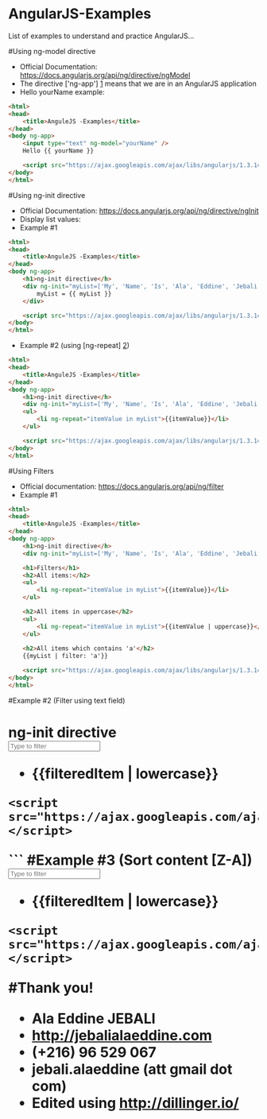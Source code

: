 # AngularJS-Examples
List of examples to understand and practice AngularJS...

#Using ng-model directive
- Official Documentation: https://docs.angularjs.org/api/ng/directive/ngModel
- The directive ['ng-app'] [1] means that we are in an AngularJS application
- Hello yourName example:
```html
<html>
<head>
	<title>AnguleJS -Examples</title>
</head>
<body ng-app>
	<input type="text" ng-model="yourName" />
	Hello {{ yourName }}

	<script src="https://ajax.googleapis.com/ajax/libs/angularjs/1.3.14/angular.min.js"></script>
</body>
</html>
```

#Using ng-init directive
- Official Documentation: https://docs.angularjs.org/api/ng/directive/ngInit
- Display list values:
- Example #1
```html
<html>
<head>
	<title>AnguleJS -Examples</title>
</head>
<body ng-app>
	<h1>ng-init directive</h>
	<div ng-init="myList=['My', 'Name', 'Is', 'Ala', 'Eddine', 'Jebali']">
		myList = {{ myList }}
	</div>

	<script src="https://ajax.googleapis.com/ajax/libs/angularjs/1.3.14/angular.min.js"></script>
</body>
</html>
```

- Example #2 (using [ng-repeat] [2])
```html
<html>
<head>
	<title>AnguleJS -Examples</title>
</head>
<body ng-app>
	<h1>ng-init directive</h>
	<div ng-init="myList=['My', 'Name', 'Is', 'Ala', 'Eddine', 'Jebali']"></div>
	<ul>
		<li ng-repeat="itemValue in myList">{{itemValue}}</li>
	</ul>

	<script src="https://ajax.googleapis.com/ajax/libs/angularjs/1.3.14/angular.min.js"></script>
</body>
</html>
```

#Using Filters
- Official documentation: https://docs.angularjs.org/api/ng/filter
- Example #1
```html
<html>
<head>
	<title>AnguleJS -Examples</title>
</head>
<body ng-app>
	<h1>ng-init directive</h>
	<div ng-init="myList=['My', 'Name', 'Is', 'Ala', 'Eddine', 'Jebali']"></div>

	<h1>Filters</h1>
	<h2>All items:</h2>
	<ul>
		<li ng-repeat="itemValue in myList">{{itemValue}}</li>
	</ul>

	<h2>All items in uppercase</h2>
	<ul>
		<li ng-repeat="itemValue in myList">{{itemValue | uppercase}}</li>
	</ul>
		
	<h2>All items which contains 'a'</h2>
	{{myList | filter: 'a'}}

	<script src="https://ajax.googleapis.com/ajax/libs/angularjs/1.3.14/angular.min.js"></script>
</body>
</html>
```
#Example #2 (Filter using text field)
<html>
<head>
	<title>AnguleJS -Examples</title>
</head>
<body ng-app>
	<h1>ng-init directive</h>
	<div ng-init="myList=['My', 'Name', 'Is', 'Ala', 'Eddine', 'Jebali']"></div>
	<input type="text" ng-model="search" placeholder="Type to filter" />
	<div>
		<ul>
			<li ng-repeat="filteredItem in myList | filter: search">{{filteredItem | lowercase}}</li>
		</ul>
	</div>

	<script src="https://ajax.googleapis.com/ajax/libs/angularjs/1.3.14/angular.min.js"></script>
</body>
</html>
```
#Example #3 (Sort content [Z-A])
<html>
<head>
	<title>AnguleJS -Examples</title>
</head>
<body ng-app>
	<div ng-init="myList=[
					{id: 1, 'content': 'My'}, 
					{id: 2, 'content': 'Name'}, 
					{id: 3, 'content': 'Is'}, 
					{id: 4, 'content': 'Ala'}, 
					{id: 5, 'content': 'Eddine'}, 
					{id: 6, 'content': 'Jebali'}
				]"></div>
	<input type="text" ng-model="search" placeholder="Type to filter" />
	<div>
		<ul>
			<li ng-repeat="filteredItem in myList | filter: search | orderBy: '-content'">{{filteredItem | lowercase}}</li>
		</ul>
	</div>

	<script src="https://ajax.googleapis.com/ajax/libs/angularjs/1.3.14/angular.min.js"></script>
</body>
</html>


#Thank you!
- Ala Eddine JEBALI
- http://jebalialaeddine.com
- (+216) 96 529 067
- jebali.alaeddine (att gmail dot com)
- Edited using http://dillinger.io/


[1]: https://docs.angularjs.org/api/ng/directive/ngApp
[2]: https://docs.angularjs.org/api/ng/directive/ngRepeat
